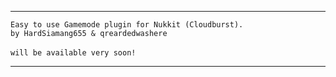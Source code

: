 
---

 `Easy to use Gamemode plugin for Nukkit (Cloudburst).`<br />
    `by HardSiamang655 & qreardedwashere`<br /><br>
      `will be available very soon!`

---
